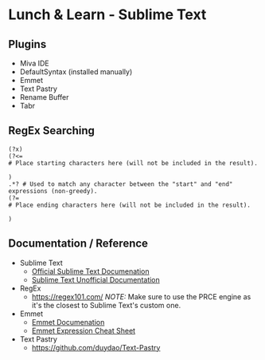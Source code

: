 # Lunch & Learn - Sublime Text

## Plugins
- Miva IDE
- DefaultSyntax (installed manually)
- Emmet
- Text Pastry
- Rename Buffer
- Tabr

## RegEx Searching
```
(?x)
(?<=
# Place starting characters here (will not be included in the result).

)
.*? # Used to match any character between the "start" and "end" expressions (non-greedy).
(?=
# Place ending characters here (will not be included in the result).

)
```

## Documentation / Reference
- Sublime Text
	- [Official Sublime Text Documenation](https://www.sublimetext.com/docs/3/)
	- [Sublime Text Unofficial Documentation](http://docs.sublimetext.info/en/latest/)
- RegEx
	- https://regex101.com/ *NOTE:* Make sure to use the PRCE engine as it's the closest to Sublime Text's custom one.
- Emmet
	- [Emmet Documenation](https://docs.emmet.io/)
	- [Emmet Expression Cheat Sheet](https://docs.emmet.io/cheat-sheet/)
- Text Pastry
	* https://github.com/duydao/Text-Pastry